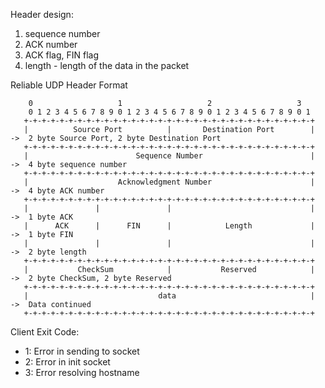 
Header design:
  1. sequence number
  2. ACK number
  3. ACK flag, FIN flag
  4. length - length of the data in the packet


Reliable UDP Header Format

```
    0                   1                   2                   3   
    0 1 2 3 4 5 6 7 8 9 0 1 2 3 4 5 6 7 8 9 0 1 2 3 4 5 6 7 8 9 0 1 
   +-+-+-+-+-+-+-+-+-+-+-+-+-+-+-+-+-+-+-+-+-+-+-+-+-+-+-+-+-+-+-+-+
   |          Source Port          |       Destination Port        |    ->  2 byte Source Port, 2 byte Destination Port
   +-+-+-+-+-+-+-+-+-+-+-+-+-+-+-+-+-+-+-+-+-+-+-+-+-+-+-+-+-+-+-+-+
   |                        Sequence Number                        |    ->  4 byte sequence number
   +-+-+-+-+-+-+-+-+-+-+-+-+-+-+-+-+-+-+-+-+-+-+-+-+-+-+-+-+-+-+-+-+
   |                    Acknowledgment Number                      |    ->  4 byte ACK number
   +-+-+-+-+-+-+-+-+-+-+-+-+-+-+-+-+-+-+-+-+-+-+-+-+-+-+-+-+-+-+-+-+
   |               |               |                               |    ->  1 byte ACK
   |      ACK      |      FIN      |            Length             |    ->  1 byte FIN
   |               |               |                               |    ->  2 byte length
   +-+-+-+-+-+-+-+-+-+-+-+-+-+-+-+-+-+-+-+-+-+-+-+-+-+-+-+-+-+-+-+-+
   |           CheckSum            |           Reserved            |    ->  2 byte CheckSum, 2 byte Reserved
   +-+-+-+-+-+-+-+-+-+-+-+-+-+-+-+-+-+-+-+-+-+-+-+-+-+-+-+-+-+-+-+-+
   |                             data                              |    ->  Data continued
   +-+-+-+-+-+-+-+-+-+-+-+-+-+-+-+-+-+-+-+-+-+-+-+-+-+-+-+-+-+-+-+-+

```

Client Exit Code:

- 1: Error in sending to socket
- 2: Error in init socket
- 3: Error resolving hostname